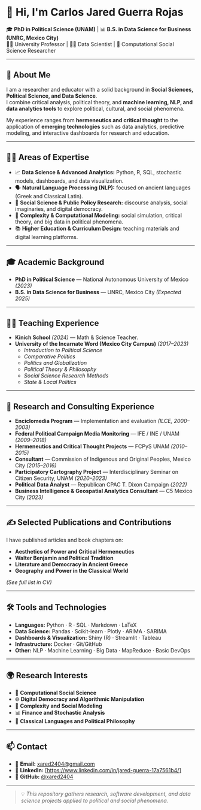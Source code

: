 # 👋 Hi, I'm **Carlos Jared Guerra Rojas**

🎓 **PhD in Political Science (UNAM)** | 📊 **B.S. in Data Science for Business (UNRC, Mexico City)**  
👨‍🏫 University Professor | 🧑‍💻 Data Scientist | 🧠 Computational Social Science Researcher

---

## 🚀 About Me

I am a researcher and educator with a solid background in **Social Sciences, Political Science, and Data Science**.  
I combine critical analysis, political theory, and **machine learning, NLP, and data analytics tools** to explore political, cultural, and social phenomena.

My experience ranges from **hermeneutics and critical thought** to the application of **emerging technologies** such as data analytics, predictive modeling, and interactive dashboards for research and education.

---

## 🧑‍💻 Areas of Expertise

- 📈 **Data Science & Advanced Analytics:** Python, R, SQL, stochastic models, dashboards, and data visualization.  
- 🗣️ **Natural Language Processing (NLP):** focused on ancient languages (Greek and Classical Latin).  
- 🧠 **Social Science & Public Policy Research:** discourse analysis, social imaginaries, and digital democracy.  
- 🧩 **Complexity & Computational Modeling:** social simulation, critical theory, and big data in political phenomena.  
- 📚 **Higher Education & Curriculum Design:** teaching materials and digital learning platforms.

---

## 🎓 Academic Background

- **PhD in Political Science** — National Autonomous University of Mexico *(2023)*  
- **B.S. in Data Science for Business** — UNRC, Mexico City *(Expected 2025)*  

---

## 👨‍🏫 Teaching Experience

- **Kinich School** *(2024)* — Math & Science Teacher.  
- **University of the Incarnate Word (Mexico City Campus)** *(2017–2023)*  
  - *Introduction to Political Science*  
  - *Comparative Politics*  
  - *Politics and Globalization*  
  - *Political Theory & Philosophy*  
  - *Social Science Research Methods*  
  - *State & Local Politics*  

---

## 🧪 Research and Consulting Experience

- **Enciclomedia Program** — Implementation and evaluation *(ILCE, 2000–2003)*  
- **Federal Political Campaign Media Monitoring** — IFE / INE / UNAM *(2009–2018)*  
- **Hermeneutics and Critical Thought Projects** — FCPyS UNAM *(2010–2015)*  
- **Consultant** — Commission of Indigenous and Original Peoples, Mexico City *(2015–2016)*  
- **Participatory Cartography Project** — Interdisciplinary Seminar on Citizen Security, UNAM *(2020–2023)*  
- **Political Data Analyst** — Republican CPAC T. Dixon Campaign *(2022)*  
- **Business Intelligence & Geospatial Analytics Consultant** — C5 Mexico City *(2023)*  

---

## ✍️ Selected Publications and Contributions

I have published articles and book chapters on:
- **Aesthetics of Power and Critical Hermeneutics**  
- **Walter Benjamin and Political Tradition**  
- **Literature and Democracy in Ancient Greece**  
- **Geography and Power in the Classical World**

*(See full list in CV)*

---

## 🛠️ Tools and Technologies

- **Languages:** Python · R · SQL · Markdown · LaTeX  
- **Data Science:** Pandas · Scikit-learn · Plotly · ARIMA · SARIMA  
- **Dashboards & Visualization:** Shiny (R) · Streamlit · Tableau  
- **Infrastructure:** Docker · Git/GitHub  
- **Other:** NLP · Machine Learning · Big Data · MapReduce · Basic DevOps

---

## 🌍 Research Interests

- 🔎 **Computational Social Science**  
- 🌐 **Digital Democracy and Algorithmic Manipulation**  
- 🧬 **Complexity and Social Modeling**  
- 📊 **Finance and Stochastic Analysis**  
- 📖 **Classical Languages and Political Philosophy**

---

## 📫 Contact

- 📧 **Email:** [xared2404@gmail.com](mailto:xared2404@gmail.com)  
- 💼 **LinkedIn:** [https://www.linkedin.com/in/jared-guerra-17a7561b4/]  
- 🐙 **GitHub:** [@xared2404](https://github.com/xared2404)  

---

> 💡 *This repository gathers research, software development, and data science projects applied to political and social phenomena.*
